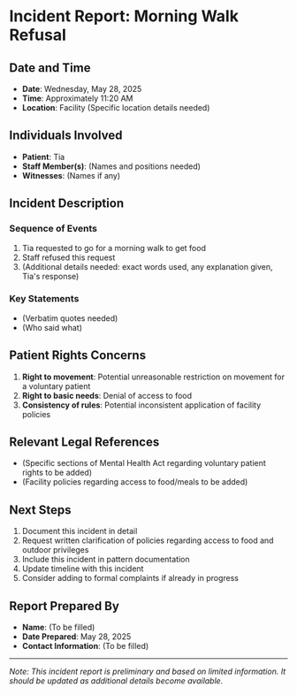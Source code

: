 # Incident Report: Morning Walk Refusal

## Date and Time
- **Date**: Wednesday, May 28, 2025
- **Time**: Approximately 11:20 AM
- **Location**: Facility (Specific location details needed)

## Individuals Involved
- **Patient**: Tia
- **Staff Member(s)**: (Names and positions needed)
- **Witnesses**: (Names if any)

## Incident Description

### Sequence of Events
1. Tia requested to go for a morning walk to get food
2. Staff refused this request
3. (Additional details needed: exact words used, any explanation given, Tia's response)

### Key Statements
- (Verbatim quotes needed)
- (Who said what)

## Patient Rights Concerns
1. **Right to movement**: Potential unreasonable restriction on movement for a voluntary patient
2. **Right to basic needs**: Denial of access to food
3. **Consistency of rules**: Potential inconsistent application of facility policies

## Relevant Legal References
- (Specific sections of Mental Health Act regarding voluntary patient rights to be added)
- (Facility policies regarding access to food/meals to be added)

## Next Steps
1. Document this incident in detail
2. Request written clarification of policies regarding access to food and outdoor privileges
3. Include this incident in pattern documentation
4. Update timeline with this incident
5. Consider adding to formal complaints if already in progress

## Report Prepared By
- **Name**: (To be filled)
- **Date Prepared**: May 28, 2025
- **Contact Information**: (To be filled)

---
*Note: This incident report is preliminary and based on limited information. It should be updated as additional details become available.*
